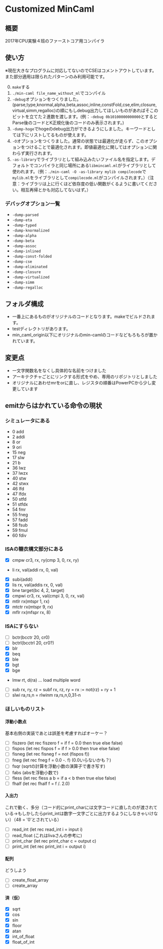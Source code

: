 # Customized MinCaml

## 概要

2017年CPU実験４班のファーストコア用コンパイラ

## 使い方

※現在大きなプログラムに対応してないのでCSEはコメントアウトしています。また部分適用は限られたパターンのみ利用可能です。

0. `make`する
0. `./min-caml file_name_without_ml`でコンパイル
0. `-debug`オプションをつくりました。(parse,type,knormal,alpha,beta,assoc,inline,constFold,cse,elim,closure,virtual,simm,regalloc)の順にもしdebug出力してほしいものがあればそこのビットを立てた２進数を渡します。(例：`-debug 0b10100000000000`とするとParse後のコードとK正規化後のコードのみ表示されます。)
0. `-dump-hoge`でhogeのdebug出力ができるようにしました。キーワードとしては下にリストしてるものが使えます。
0. `-O`オプションをつくりました。通常の状態では最適化が走らず、このオプションをつけることで最適化されます。即値最適化に関してはオプションに関わらず実行されます。
0. `-as-library`でライブラリとして組み込みたいファイル名を指定します。デフォルトでコンパイラと同じ場所にある`libmincaml.ml`がライブラリとして使われます。（例：`./min-caml -O -as-library mylib compilecode`で`mylib.ml`をライブラリとして`compilecode.ml`がコンパイルされます。）（注意：ライブラリは上に行くほど依存度の低い関数がくるように書いてください。相互再帰とかも対応してないはず。）

### デバッグオプション一覧

- `-dump-parsed`
- `-dump-eta`
- `-dump-typed`
- `-dump-knormalized`
- `-dump-alpha`
- `-dump-beta`
- `-dump-assoc`
- `-dump-inlined`
- `-dump-const-folded`
- `-dump-cse`
- `-dump-eliminated`
- `-dump-closure`
- `-dump-virtualized`
- `-dump-simm`
- `-dump-regalloc`

## フォルダ構成

- 一番上にあるものがオリジナルのコードとなります。makeでビルドされます。
- testディレクトリがあります。
- min_caml_origin以下にオリジナルのmin-camlのコードなどもろもろが置かれています。

## 変更点

- 一文字関数名をなくし具体的な名前をつけました
- アーキテクチャごとにリンクする形式をやめ、専用のリポジトリとしました
- オリジナルにあわせmrをorに直し、レジスタの順番はPowerPCから少し変更しています

## emitからはかれている命令の現状
### シミュレータにある

- 0 add
- 2 addi
- 8 or
- 9 ori
- 15 neg
- 17 slw
- 21 b
- 36 lwz
- 37 lwzx
- 40 stw
- 42 stwx
- 46 lfd
- 47 lfdx
- 50 stfd
- 51 stfdx
- 54 fmr
- 55 fneg
- 57 fadd
- 58 fsub
- 59 fmul
- 60 fdiv

### ISAの糖衣構文部分にある

- [x] cmpw cr3, rx, ry(cmp 3, 0, rx, ry)
- li rx, val(addi rx, 0, val)
- [x] subi(addi)
- [x] lis rx, val(addis rx, 0, val)
- [x] bne target(bc 4, 2, target)
- [x] cmpwi cr3, rx, val(cmpi 3, 0, rx, val)
- [x] mtlr rx(mtspr 1, rx)
- [x] mtctr rx(mtspr 9, rx)
- [x] mflr rx(mfspr rx, 8)

### ISAにすらない

- [ ] bctr(bcctr 20, cr0)
- [ ] bctrl(bcctrl 20, cr0?)
- [x] blr
- [x] beq
- [x] ble
- [x] bgt
- [x] bge
- lmw rt, d(ra) ... load multiple word
- [ ] sub rx, ry, rz = subf rx, rz, ry = rx := not(rz) + ry + 1
- [ ] slwi ra,rs,n =  rlwinm ra,rs,n,0,31-n

### ほしいものリスト

#### 浮動小数点

基本右側の実装であとは誤差を考慮すればオーケー？

- [ ] fiszero (let rec fiszero f = if f = 0.0 then true else false)
- [ ] fispos  (let rec fispos f = if f > 0.0 then true else false)
- [ ] fisneg  (let rec fisneg f = not (fispos f))
- [ ] fneg    (let rec fneg f = 0.0 -. f) (0.0いらないかも？)
- [ ] fsqr    (sqrtの計算を浮動小数の演算子で書き写す)
- [ ] fabs    (absを浮動小数で)
- [ ] fless   (let rec fless a b = if a < b then true else false)
- [ ] fhalf   (let rec fhalf f = f /. 2.0)

#### 入出力

これで動く、多分（コード的にprint_charには文字コードに直したのが渡されている→もしかしたらprint_intは数字一文字ごとに出力するようにしなきゃいけない）（48 = '0'とされている）

- [ ] read_int  (let rec read_int i = input i)
- [ ] read_float (これはlivaさんの参考に)
- [ ] print_char  (let rec print_char c = output c)
- [ ] print_int   (let rec print_int i = output i)

#### 配列

どうしよう

- [ ] create_float_array
- [ ] create_array

#### 済（仮）

- [x] sqrt
- [x] cos
- [x] sin
- [x] floor
- [x] atan
- [x] int_of_float
- [x] float_of_int